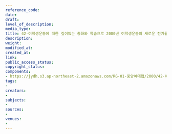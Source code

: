 ```yaml
---
reference_code: 
date: 
draft: 
level_of_description: 
media_type: 
title: 42-여학생운동에 대한 깊이있는 총화와 학습으로 2000년 여학생운동의 새로운 전기를 마련하자
description: 
weight: 
modified_at: 
created_at: 
link: 
public_access_status: 
copyright_status: 
components:
- https://jydh.s3.ap-northeast-2.amazonaws.com/RG-01-중앙여대협/2000/42-여학생운동에+대한+깊이있는+총화와+학습으로+2000년+여학생운동의+새로운+전기를+마련하자.pdf
tags:
- 
creators:
- 
subjects:
- 
sources:
- 
venues:
- 
---
```

